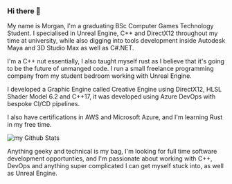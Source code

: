 ### Hi there 👋

My name is Morgan, I'm a graduating BSc Computer Games Technology Student. 
I specialised in Unreal Engine, C++ and DirectX12 throughout my time at university, while also digging into tools development inside Autodesk Maya and 3D Studio Max as well as C#.NET.

I'm a C++ nut essentially, I also taught myself rust as I believe that it's going to be the future of unmanged code. I run a small freelance programming company from my student bedroom working with Unreal Engine.

I developed a Graphic Engine called Creative Engine using DirectX12, HLSL Shader Model 6.2 and C++17, it was developed using Azure DevOps with bespoke CI/CD pipelines.

I also have certifications in AWS and Microsoft Azure, and I'm learning Rust in my free time.

<img align="center" src="https://github-readme-stats.vercel.app/api?username=MorganRuffell&include_all_commits=true&count_private=true&show_icons=true&line_height=20&title_color=2B5BBD&icon_color=1124BB&text_color=A1A1A1&bg_color=0,000000,130F40" alt="my Github Stats"/>


Anything geeky and technical is my bag, I'm looking for full time software development opportunties, and I'm passionate about working with C++, DevOps and anything super complicated I can get myself stuck into, as well as Unreal Engine.



